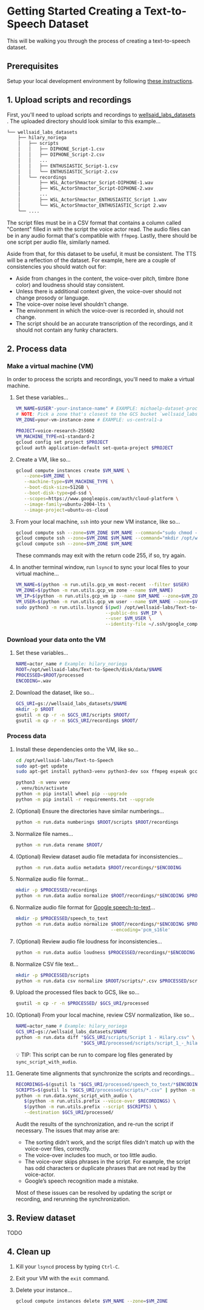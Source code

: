 # Getting Started Creating a Text-to-Speech Dataset

This will be walking you through the process of creating a text-to-speech dataset.

## Prerequisites

Setup your local development environment by following [these instructions](LOCAL_SETUP.md).

## 1. Upload scripts and recordings

First, you'll need to upload scripts and recordings to
[wellsaid_labs_datasets](https://console.cloud.google.com/storage/browser/wellsaid_labs_datasets;tab=objects?project=voice-research-255602)
. The uploaded directory should look similar to this example...

```bash
└── wellsaid_labs_datasets
    ├── hilary_noriega
    │   ├── scripts
    │   │   ├── DIPHONE_Script-1.csv
    │   │   ├── DIPHONE_Script-2.csv
    │   │   ...
    │   │   ├── ENTHUSIASTIC_Script-1.csv
    │   │   └── ENTHUSIASTIC_Script-2.csv
    │   └── recordings
    │       ├── WSL_ActorShmactor_Script-DIPHONE-1.wav
    │       ├── WSL_ActorShmactor_Script-DIPHONE-2.wav
    │       ...
    │       ├── WSL_ActorShmactor_ENTHUSIASTIC_Script 1.wav
    │       └── WSL_ActorShmactor_ENTHUSIASTIC_Script 2.wav
    └── ....
```

The script files must be in a CSV format that contains a column called "Content" filled in with
the script the voice actor read. The audio files can be in any audio format that's compatible
with `ffmpeg`. Lastly, there should be one script per audio file, similarly named.

Aside from that, for this dataset to be useful, it must be consistent. The TTS will be a
reflection of the dataset. For example, here are a couple of consistencies you should
watch out for:

- Aside from changes in the content, the voice-over pitch, timbre (tone color) and loudness
  should stay consistent.
- Unless there is additional context given, the voice-over should not change prosody or language.
- The voice-over noise level shouldn't change.
- The environment in which the voice-over is recorded in, should not change.
- The script should be an accurate transcription of the recordings, and it should not contain any
  funky characters.

## 2. Process data

### Make a virtual machine (VM)

In order to process the scripts and recordings, you'll need to make a virtual machine.

1. Set these variables...

   ```zsh
   VM_NAME=$USER"-your-instance-name" # EXAMPLE: michaelp-dataset-processing
   # NOTE: Pick a zone that's closest to the GCS bucket `wellsaid_labs_datasets`.
   VM_ZONE=your-vm-instance-zone # EXAMPLE: us-central1-a

   PROJECT=voice-research-255602
   VM_MACHINE_TYPE=n1-standard-2
   gcloud config set project $PROJECT
   gcloud auth application-default set-quota-project $PROJECT
   ```

1. Create a VM, like so...

   ```zsh
   gcloud compute instances create $VM_NAME \
      --zone=$VM_ZONE \
      --machine-type=$VM_MACHINE_TYPE \
      --boot-disk-size=512GB \
      --boot-disk-type=pd-ssd \
      --scopes=https://www.googleapis.com/auth/cloud-platform \
      --image-family=ubuntu-2004-lts \
      --image-project=ubuntu-os-cloud
   ```

1. From your local machine, `ssh` into your new VM instance, like so...

   ```zsh
   gcloud compute ssh --zone=$VM_ZONE $VM_NAME --command="sudo chmod -R a+rwx /opt"
   gcloud compute ssh --zone=$VM_ZONE $VM_NAME --command="mkdir /opt/wellsaid-labs"
   gcloud compute ssh --zone=$VM_ZONE $VM_NAME
   ```

   These commands may exit with the return code 255, if so, try again.

1. In another terminal window, run `lsyncd` to sync your local files to your virtual machine...

   ```zsh
   VM_NAME=$(python -m run.utils.gcp_vm most-recent --filter $USER)
   VM_ZONE=$(python -m run.utils.gcp_vm zone --name $VM_NAME)
   VM_IP=$(python -m run.utils.gcp_vm ip --name $VM_NAME --zone=$VM_ZONE)
   VM_USER=$(python -m run.utils.gcp_vm user --name $VM_NAME --zone=$VM_ZONE)
   sudo python3 -m run.utils.lsyncd $(pwd) /opt/wellsaid-labs/Text-to-Speech \
                                    --public-dns $VM_IP \
                                    --user $VM_USER \
                                    --identity-file ~/.ssh/google_compute_engine
   ```

### Download your data onto the VM

1. Set these variables...

   ```bash
   NAME=actor_name # Example: hilary_noriega
   ROOT=/opt/wellsaid-labs/Text-to-Speech/disk/data/$NAME
   PROCESSED=$ROOT/processed
   ENCODING=.wav
   ```

1. Download the dataset, like so...

   ```bash
   GCS_URI=gs://wellsaid_labs_datasets/$NAME
   mkdir -p $ROOT
   gsutil -m cp -r -n $GCS_URI/scripts $ROOT/
   gsutil -m cp -r -n $GCS_URI/recordings $ROOT/
   ```

### Process data

1. Install these dependencies onto the VM, like so...

   ```bash
   cd /opt/wellsaid-labs/Text-to-Speech
   sudo apt-get update
   sudo apt-get install python3-venv python3-dev sox ffmpeg espeak gcc libsox-fmt-mp3 -y

   python3 -m venv venv
   . venv/bin/activate
   python -m pip install wheel pip --upgrade
   python -m pip install -r requirements.txt --upgrade
   ```

1. (Optional) Ensure the directories have similar numberings...

   ```bash
   python -m run.data numberings $ROOT/scripts $ROOT/recordings
   ```

1. Normalize file names...

   ```bash
   python -m run.data rename $ROOT/
   ```

1. (Optional) Review dataset audio file metadata for inconsistencies...

   ```bash
   python -m run.data audio metadata $ROOT/recordings/*$ENCODING
   ```

1. Normalize audio file format...

   ```bash
   mkdir -p $PROCESSED/recordings
   python -m run.data audio normalize $ROOT/recordings/*$ENCODING $PROCESSED/recordings
   ```

1. Normalize audio file format for
   [Google speech-to-text](https://cloud.google.com/speech-to-text/docs/encoding)...

   ```bash
   mkdir -p $PROCESSED/speech_to_text
   python -m run.data audio normalize $ROOT/recordings/*$ENCODING $PROCESSED/speech_to_text \
                                      --encoding='pcm_s16le'
   ```

1. (Optional) Review audio file loudness for inconsistencies...

   ```bash
   python -m run.data audio loudness $PROCESSED/recordings/*$ENCODING
   ```

1. Normalize CSV file text...

   ```bash
   mkdir -p $PROCESSED/scripts
   python -m run.data csv normalize $ROOT/scripts/*.csv $PROCESSED/scripts
   ```

1. Upload the processed files back to GCS, like so...

   ```bash
   gsutil -m cp -r -n $PROCESSED/ $GCS_URI/processed
   ```

1. (Optional) From your local machine, review CSV normalization, like so...

   ```zsh
   NAME=actor_name # Example: hilary_noriega
   GCS_URI=gs://wellsaid_labs_datasets/$NAME
   python -m run.data diff "$GCS_URI/scripts/Script 1 - Hilary.csv" \
                           "$GCS_URI/processed/scripts/script_1_-_hilary.csv"
   ```

   💡 TIP: This script can be run to compare log files generated by `sync_script_with_audio`.

1. Generate time alignments that synchronize the scripts and recordings...

   ```bash
   RECORDINGS=$(gsutil ls "$GCS_URI/processed/speech_to_text/*$ENCODING" | python -m run.utils.sort)
   SCRIPTS=$(gsutil ls "$GCS_URI/processed/scripts/*.csv" | python -m run.utils.sort)
   python -m run.data.sync_script_with_audio \
      $(python -m run.utils.prefix --voice-over $RECORDINGS) \
      $(python -m run.utils.prefix --script $SCRIPTS) \
      --destination $GCS_URI/processed/
   ```

   Audit the results of the synchronization, and re-run the script if necessary. The issues that may
   arise are:

    - The sorting didn't work, and the script files didn't match up with the voice-over files,
      correctly.
    - The voice-over includes too much, or too little audio.
    - The voice-over skips phrases in the script. For example, the script has odd characters or
      duplicate phrases that are not read by the voice-actor.
    - Google’s speech recognition made a mistake.

    Most of these issues can be resolved by updating the script or recording, and rerunning the
    synchronization.

## 3. Review dataset

TODO

## 4. Clean up

1. Kill your `lsyncd` process by typing `Ctrl-C`.

1. Exit your VM with the `exit` command.

1. Delete your instance...

   ```zsh
   gcloud compute instances delete $VM_NAME --zone=$VM_ZONE
   ```

